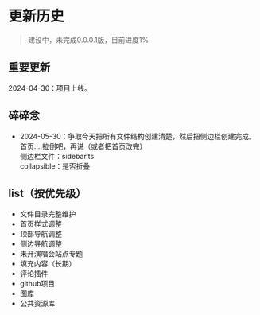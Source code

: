# 更新历史

>建设中，未完成0.0.0.1版，目前进度1%
## 重要更新
2024-04-30：项目上线。

## 碎碎念
- 2024-05-30：争取今天把所有文件结构创建清楚，然后把侧边栏创建完成。首页....拉倒吧，再说（或者把首页改完）<br>
侧边栏文件：sidebar.ts<br>
collapsible：是否折叠

## list（按优先级）
- 文件目录完整维护
- 首页样式调整
- 顶部导航调整
- 侧边导航调整
- 未开演唱会站点专题
- 填充内容（长期）
- 评论插件
- github项目
- 图库
- 公共资源库